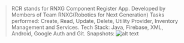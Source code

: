 > RCR stands for RNXG Component Register App.
> Developed by Members of Team RNXG(Robotics for Next Generation)
> Tasks performed: Create, Read, Update, Delete, Utility Provider, Inventory Management and Services.
> Tech Stack: Java, Firebase, XML, Android, Google Auth and Git.
> Snapshots:
![alt text](http://https://drive.google.com/file/d/1JlMPW0ya00J2LEJuQDTaCXUGFgaDeNnW/view?usp=sharing)
